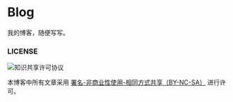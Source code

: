 # Blog

我的博客，随便写写。

### LICENSE
![知识共享许可协议](https://i.creativecommons.org/l/by-nc-sa/4.0/88x31.png "署名-非商业性使用-相同方式共享（BY-NC-SA）")

本博客中所有文章采用 [署名-非商业性使用-相同方式共享（BY-NC-SA）](https://creativecommons.org/licenses/by-nc-sa/4.0/deed.zh) 进行许可。
